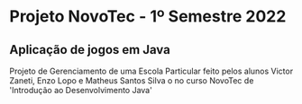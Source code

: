 # Projeto NovoTec - 1º Semestre 2022

## Aplicação de jogos em Java

Projeto de Gerenciamento de uma Escola Particular feito pelos alunos Victor Zaneti, Enzo Lopo e Matheus Santos Silva o no curso NovoTec de 'Introdução ao Desenvolvimento Java' 
